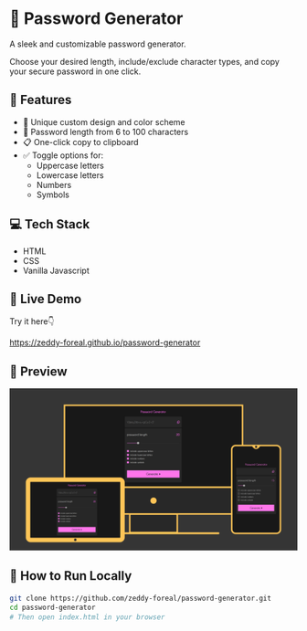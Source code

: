 # 🔐 Password Generator

A sleek and customizable password generator.

Choose your desired length, include/exclude character types, and copy your secure password in one click.

## 🌟 Features

- 🎨 Unique custom design and color scheme
- 🔢 Password length from 6 to 100 characters
- 📋 One-click copy to clipboard
- ✅ Toggle options for:
  - Uppercase letters
  - Lowercase letters
  - Numbers
  - Symbols


## 💻 Tech Stack

- HTML
- CSS
- Vanilla Javascript

## 🚀 Live Demo

 Try it here👇
 
 https://zeddy-foreal.github.io/password-generator

## 📸 Preview

![Password Generator Screenshot](./preview.png)

## 📁 How to Run Locally

```bash
git clone https://github.com/zeddy-foreal/password-generator.git
cd password-generator
# Then open index.html in your browser
